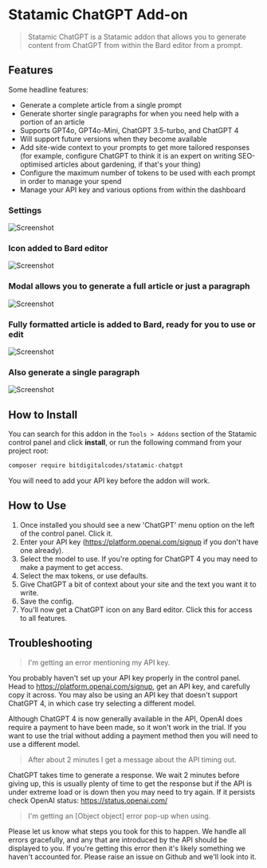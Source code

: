 # Statamic ChatGPT Add-on

> Statamic ChatGPT is a Statamic addon that allows you to generate content from ChatGPT from within the Bard editor from a prompt.

## Features

Some headline features:

* Generate a complete article from a single prompt
* Generate shorter single paragraphs for when you need help with a portion of an article
* Supports GPT4o, GPT4o-Mini, ChatGPT 3.5-turbo, and ChatGPT 4
* Will support future versions when they become available
* Add site-wide context to your prompts to get more tailored responses (for example, configure ChatGPT to think it is an expert on writing SEO-optimised articles about gardening, if that's your thing)
* Configure the maximum number of tokens to be used with each prompt in order to manage your spend
* Manage your API key and various options from within the dashboard

### Settings
![Screenshot](https://bitdigital.co.uk/statamic-chatgpt/statamic-chatgpt-screenshot-1.png)

### Icon added to Bard editor
![Screenshot](https://bitdigital.co.uk/statamic-chatgpt/statamic-chatgpt-screenshot-2.png)

### Modal allows you to generate a full article or just a paragraph
![Screenshot](https://bitdigital.co.uk/statamic-chatgpt/statamic-chatgpt-screenshot-3.png)

### Fully formatted article is added to Bard, ready for you to use or edit
![Screenshot](https://bitdigital.co.uk/statamic-chatgpt/statamic-chatgpt-screenshot-4.png)

### Also generate a single paragraph
![Screenshot](https://bitdigital.co.uk/statamic-chatgpt/statamic-chatgpt-screenshot-video-optimized-1.gif)


## How to Install

You can search for this addon in the `Tools > Addons` section of the Statamic control panel and click **install**, or run the following command from your project root:

``` bash
composer require bitdigitalcodes/statamic-chatgpt
```

You will need to add your API key before the addon will work.

## How to Use

1. Once installed you should see a new 'ChatGPT' menu option on the left of the control panel. Click it.
2. Enter your API key (https://platform.openai.com/signup if you don't have one already).
3. Select the model to use. If you're opting for ChatGPT 4 you may need to make a payment to get access.
4. Select the max tokens, or use defaults.
5. Give ChatGPT a bit of context about your site and the text you want it to write.
6. Save the config.
7. You'll now get a ChatGPT icon on any Bard editor. Click this for access to all features.

## Troubleshooting

> I'm getting an error mentioning my API key.

You probably haven't set up your API key properly in the control panel. Head to https://platform.openai.com/signup, get an API key, and carefully copy it across. You may also be using an API key that doesn't support ChatGPT 4, in which case try selecting a different model.

Although ChatGPT 4 is now generally available in the API, OpenAI does require a payment to have been made, so it won't work in the trial. If you want to use the trial without adding a payment method then you will need to use a different model.

> After about 2 minutes I get a message about the API timing out.

ChatGPT takes time to generate a response. We wait 2 minutes before giving up, this is usually plenty of time to get the response but if the API is under extreme load or is down then you may need to try again. If it persists check OpenAI status: https://status.openai.com/ 

> I'm getting an [Object object] error pop-up when using.

Please let us know what steps you took for this to happen. We handle all errors gracefully, and any that are introduced by the API should be displayed to you. If you're getting this error then it's likely something we haven't accounted for. Please raise an issue on Github and we'll look into it.

